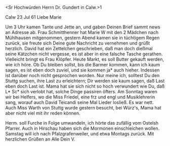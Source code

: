 <Sr Hochwürden Herrn Dr. Gundert in Calw.>1

 Calw 23 Jul 61
Liebe Marie

Um 3 Uhr kamen Tante und Jette an, und gaben Deinen Brief sammt news an Adresse ab. Frau Schmitthenner hat Marie W mit den 2 Mädchen nach Mühlhausen mitgenommen, gestern Abend kamen sie in tüchtigem Regen zurück, sie freute sich Deine gute Nachricht zu vernehmen und grüßt herzlich. David hat ein Zettelchen geschrieben, daß man doch dießmal seine Kätzchen nicht vergesse, es ist aber in eine falsche Tasche gerathen. Vielleicht bringt es Frau Klöpfer. Heute Markt, es soll Butter gekauft werden, wie ich höre. Ob Du bleiben sollst, bis die Barmer kommen, kann ich kaum sagen, es ist eben doch zuviel, und sie kommen ja* auch hieher. Indessen ist darüber noch nicht gesprochen worden. Nur meine ich, solltest Du den Stuttg suchen, ihre Last zu erleichtern; Dir werden sie kaum sagen, daß Last eben doch Last ist. Mama hat sie sich nicht so hoch verwundert wie Du, daß L<uise>* Sc<udder>* sich verlobt hat, solche Dinge passiren öfters. Am Sonntag waren wir bei Helfers, wo die Miss Friedel, eine frz und engl und Musiklehrerin sang, worauf auch David Teicandi seine Mal Lieder losließ. Es war nett. Auch Miss Warth von Stuttg wurde gestern besucht, bei Würz's, Mama hat aber nicht viel mit ihr reden können.

Herm. soll Furche in Folge umwandeln, ich hörte das zufällig vom Ostelsh Pfarrer. Auch in Hirschau haben sich die Mormonen einschleichen wollen. Samstag will ich nach Pfalzgrafenweiler, und etwa Montags zurück. 
 Mit herzlichen Grüßen an Alle
 Dein V.

